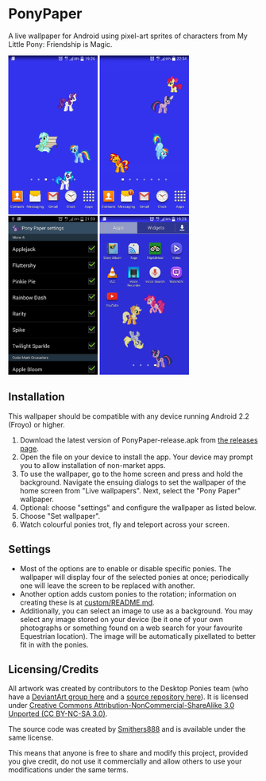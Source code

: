 # PonyPaper
A live wallpaper for Android using pixel-art sprites of characters from My Little Pony: Friendship is Magic.

<img src='screenshots/screen1.png' width='180'> <img src='screenshots/drag.png' width='180'> <img src='screenshots/preferences.png' width='180'> <img src='screenshots/screen2.png' width='180'>

## Installation
This wallpaper should be compatible with any device running Android 2.2 (Froyo) or higher.

1. Download the latest version of PonyPaper-release.apk from [the releases page](http://github.com/Smithers888/PonyPaper/releases).
2. Open the file on your device to install the app. Your device may prompt you to allow installation of non-market apps.
3. To use the wallpaper, go to the home screen and press and hold the background. Navigate the ensuing dialogs to set the wallpaper of the home screen from "Live wallpapers". Next, select the "Pony Paper" wallpaper.
4. Optional: choose "settings" and configure the wallpaper as listed below.
5. Choose "Set wallpaper".
6. Watch colourful ponies trot, fly and teleport across your screen.

## Settings
* Most of the options are to enable or disable specific ponies. The wallpaper will display four of the selected ponies at once; periodically one will leave the screen to be replaced with another.
* Another option adds custom ponies to the rotation; information on creating these is at  [custom/README.md](custom/README.md).
* Additionally, you can select an image to use as a background. You may select any image stored on your device (be it one of your own photographs or something found on a web search for your favourite Equestrian location). The image will be automatically pixellated to better fit in with the ponies.

## Licensing/Credits
All artwork was created by contributors to the Desktop Ponies team (who have a [DeviantArt group here](http://desktop-pony-team.deviantart.com/) and a [source repository here](https://github.com/RoosterDragon/Desktop-Ponies)). It is licensed under [Creative Commons Attribution-NonCommercial-ShareAlike 3.0 Unported (CC BY-NC-SA 3.0)](http://creativecommons.org/licenses/by-nc-sa/3.0/).

The source code was created by [Smithers888](http://cpjsmith.uk) and is available under the same license.

This means that anyone is free to share and modify this project, provided you give credit, do not use it commercially and allow others to use your modifications under the same terms.
